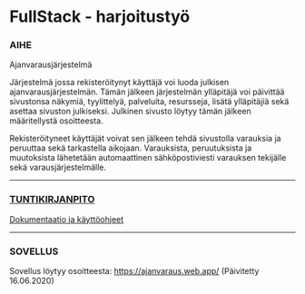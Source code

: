 # FullStack - harjoitustyö

### AIHE
Ajanvarausjärjestelmä

Järjestelmä jossa rekisteröitynyt käyttäjä voi luoda julkisen ajanvarausjärjestelmän. Tämän jälkeen järjestelmän ylläpitäjä voi päivittää sivustonsa näkymiä, tyylittelyä, palveluita, resursseja, lisätä ylläpitäjiä sekä asettaa sivuston julkiseksi. Julkinen sivusto löytyy tämän jälkeen määritellystä osoitteesta.

Rekisteröityneet käyttäjät voivat sen jälkeen tehdä sivustolla varauksia ja peruuttaa sekä tarkastella aikojaan. Varauksista, peruutuksista ja muutoksista lähetetään automaattinen sähköpostiviesti varauksen tekijälle sekä varausjärjestelmälle. 

---

### [TUNTIKIRJANPITO](https://github.com/wametsol/FSHT/blob/master/dokumentaatio/tuntikirjanpito.MD)
[Dokumentaatio ja käyttöohjeet](https://github.com/wametsol/FSHT/blob/master/dokumentaatio)

---

### SOVELLUS
Sovellus löytyy osoitteesta: https://ajanvaraus.web.app/ (Päivitetty 16.06.2020)





